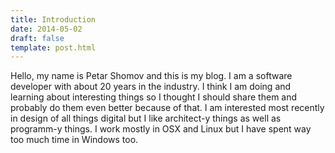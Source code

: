 ```yaml
---
title: Introduction
date: 2014-05-02
draft: false
template: post.html
---
```


Hello, my name is Petar Shomov and this is my blog. I am a software developer with about 20 years in the industry. I think I am doing and learning about interesting things so I thought I should share them and probably do them even better because of that. I am interested most recently in design of all things digital but I like architect-y things as well as programm-y things. I work mostly in OSX and Linux but I have spent way too much time in Windows too.